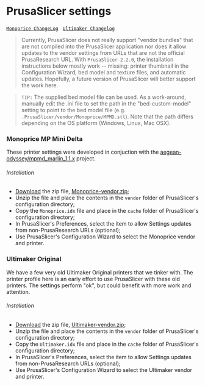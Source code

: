 # PrusaSlicer settings

[`Monoprice ChangeLog`](live/Monoprice/changelog.md) &nbsp;
[`Ultimaker Changelog`](live/Ultimaker/changelog.md) &nbsp;


> Currently, PrusaSlicer does not really support "vendor bundles" that are not compiled into the PrusaSlicer
> application nor does it allow updates to the vendor settings from URLs that are not the official PrusaResearch
> URL. With `PrusaSlicer-2.2.0`, the installation instructions below mostly work -- missing: printer thumbnail in
> the Configuration Wizard, bed model and texture files, and automatic updates. Hopefully, a future version of
> PrusaSlicer will better support the work here.

> `TIP:` The supplied bed model file can be used. As a work-around, manually edit the .ini file to set the path in
> the "bed-custom-model" setting to point to the bed model file (e.g. `.PrusaSlicer/vendor/Monoprice/MPMD.stl`).
> Note that the path differs depending on the OS platform (Windows, Linux, Mac OSX).

### Monoprice MP Mini Delta

These printer settings were developed in conjuction with the
[aegean-odyssey/mpmd_marlin_1.1.x](https://github.com/aegean-odyssey/mpmd_marlin_1.1.x) project.

###### Installation

* [Download](https://github.com/aegean-odyssey/PrusaSlicer-settings/raw/master/live/Monoprice-vendor.zip) the zip file,
[Monoprice-vendor.zip](https://github.com/aegean-odyssey/PrusaSlicer-settings/raw/master/live/Monoprice-vendor.zip);
* Unzip the file and place the contents in the `vendor` folder of PrusaSlicer's configuration directory;
* Copy the `Monoprice.idx` file and place in the `cache` folder of PrusaSlicer's configuration directory;
* In PrusaSlicer's Preferences, select the item to allow Settings updates from non-PrusaResearch URLs (optional);
* Use PrusaSlicer's Configuration Wizard to select the Monoprice vendor and printer.

### Ultimaker Original

We have a few very old Ultimaker Original printers that we tinker with. The printer profile here is an early effort
to use PrusaSlicer with these old printers. The settings perform "ok", but could benefit with more work and attention.

###### Installation

* [Download](https://github.com/aegean-odyssey/PrusaSlicer-settings/raw/master/live/Ultimaker-vendor.zip) the zip file,
[Ultimaker-vendor.zip](https://github.com/aegean-odyssey/PrusaSlicer-settings/raw/master/live/Ultimaker-vendor.zip);
* Unzip the file and place the contents in the `vendor` folder of PrusaSlicer's configuration directory;
* Copy the `Ultimaker.idx` file and place in the `cache` folder of PrusaSlicer's configuration directory;
* In PrusaSlicer's Preferences, select the item to allow Settings updates from non-PrusaResearch URLs (optional);
* Use PrusaSlicer's Configuration Wizard to select the Ultimaker vendor and printer.

